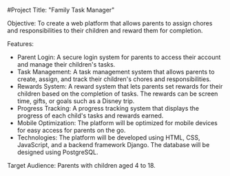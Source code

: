 #Project Title: "Family Task Manager"

Objective: To create a web platform that allows parents to assign chores and responsibilities to their children and reward them for completion.

Features:

- Parent Login: A secure login system for parents to access their account and manage their children's tasks.
- Task Management: A task management system that allows parents to create, assign, and track their children's chores and responsibilities.
- Rewards System: A reward system that lets parents set rewards for their children based on the completion of tasks. The rewards can be screen time, gifts, or goals such as a Disney trip.
- Progress Tracking: A progress tracking system that displays the progress of each child's tasks and rewards earned.
- Mobile Optimization: The platform will be optimized for mobile devices for easy access for parents on the go.
- Technologies: The platform will be developed using HTML, CSS, JavaScript, and a backend framework Django. The database will be designed using PostgreSQL.

Target Audience: Parents with children aged 4 to 18.
